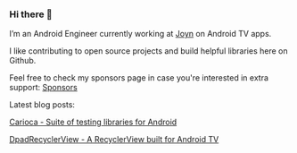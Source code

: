 ### Hi there 👋

I’m an Android Engineer currently working at [Joyn](https://www.joyn.de/) on Android TV apps.

I like contributing to open source projects and build helpful libraries here on Github.

Feel free to check my sponsors page in case you're interested in extra support: [Sponsors](https://github.com/sponsors/rubensousa)

Latest blog posts:

[Carioca - Suite of testing libraries for Android](https://rubensousa.com/2025/04/09/carioca/)

[DpadRecyclerView - A RecyclerView built for Android TV](https://rubensousa.com/2022/11/08/dpadrecyclerview/)

